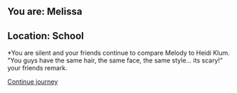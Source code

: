 
## You are: Melissa
## Location: School

*You are silent and your friends continue to compare Melody to Heidi Klum. "You guys have the
same hair, the same face, the same style... its scary!" your friends remark.

[Continue journey](/node/basketball_max)